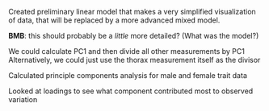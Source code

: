 Created preliminary linear model that makes a very simplified visualization of data, that will be replaced by a more advanced mixed model.

**BMB**: this should probably be a *little* more detailed? (What was the model?)

We could calculate PC1 and then divide all other measurements by PC1
Alternatively, we could just use the thorax measurement itself as the divisor

Calculated principle components analysis for male and female trait data

Looked at loadings to see what component contributed most to observed variation